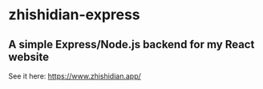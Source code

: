 # zhishidian-express
## A simple Express/Node.js backend for my React website
See it here: https://www.zhishidian.app/